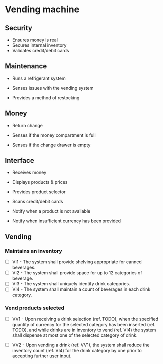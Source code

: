# Vending machine
## Security
- Ensures money is real
- Secures internal inventory
- Validates credit/debit cards

## Maintenance
- Runs a refrigerant system

- Senses issues with the vending system

- Provides a method of restocking

## Money
- Return change

- Senses if the money compartment is full

- Senses if the change drawer is empty

## Interface
- Receives money

- Displays products & prices

- Provides product selector

- Scans credit/debit cards

- Notify when a product is not available

- Notify when insufficient currency has been provided
   

## Vending
### Maintains an inventory
- [ ] VI1 - The system shall provide shelving appropriate for canned beverages.
- [ ] VI2 - The system shall provide space for up to 12 categories of beverage.
- [ ] VI3 - The system shall uniquely identify drink categories.
- [ ] VI4 - The system shall maintain a count of beverages in each drink category.

### Vend products selected
- [ ] VV1 - Upon receiving a drink selection (ref. TODO), when the specified quantity of currency for the selected category has been inserted (ref. TODO), and while drinks are in inventory to vend (ref. VI4) the system shall dispense at most one of the selected category of drink.

- [ ] VV2 - Upon vending a drink (ref. VV1), the system shall reduce the inventory count (ref. VI4) for the drink category by one prior to accepting further user input.

